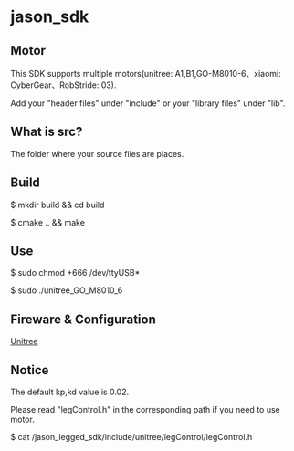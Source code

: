 # jason_sdk

## Motor
This SDK supports multiple motors(unitree: A1,B1,GO-M8010-6、xiaomi: CyberGear、RobStride: 03).

Add your "header files" under "include" or your "library files" under "lib".

## What is src?
The folder where your source files are places.

## Build
$ mkdir build && cd build

$ cmake .. && make

## Use
$ sudo chmod +666 /dev/ttyUSB*

$ sudo ./unitree_GO_M8010_6

## Fireware & Configuration
[Unitree](https://support.unitree.com/home/en/Motor_SDK_Dev_Guide/related_configuration)

## Notice
The default kp,kd value is 0.02.

Please read "legControl.h" in the corresponding path if you need to use motor.

$ cat /jason_legged_sdk/include/unitree/legControl/legControl.h

